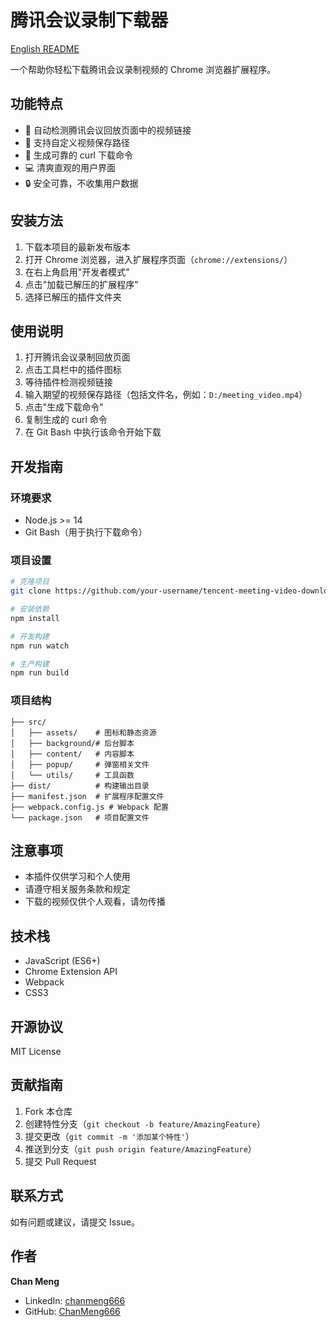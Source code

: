 # 腾讯会议录制下载器

[English README](./README.md)

一个帮助你轻松下载腾讯会议录制视频的 Chrome 浏览器扩展程序。

## 功能特点

- 🎯 自动检测腾讯会议回放页面中的视频链接
- 📂 支持自定义视频保存路径
- 🚀 生成可靠的 curl 下载命令
- 💻 清爽直观的用户界面
- 🔒 安全可靠，不收集用户数据

## 安装方法

1. 下载本项目的最新发布版本
2. 打开 Chrome 浏览器，进入扩展程序页面（`chrome://extensions/`）
3. 在右上角启用"开发者模式"
4. 点击"加载已解压的扩展程序"
5. 选择已解压的插件文件夹

## 使用说明

1. 打开腾讯会议录制回放页面
2. 点击工具栏中的插件图标
3. 等待插件检测视频链接
4. 输入期望的视频保存路径（包括文件名，例如：`D:/meeting_video.mp4`）
5. 点击"生成下载命令"
6. 复制生成的 curl 命令
7. 在 Git Bash 中执行该命令开始下载

## 开发指南

### 环境要求

- Node.js >= 14
- Git Bash（用于执行下载命令）

### 项目设置

```bash
# 克隆项目
git clone https://github.com/your-username/tencent-meeting-video-downloader.git

# 安装依赖
npm install

# 开发构建
npm run watch

# 生产构建
npm run build
```

### 项目结构

```
├── src/
│   ├── assets/    # 图标和静态资源
│   ├── background/# 后台脚本
│   ├── content/   # 内容脚本
│   ├── popup/     # 弹窗相关文件
│   └── utils/     # 工具函数
├── dist/          # 构建输出目录
├── manifest.json  # 扩展程序配置文件
├── webpack.config.js # Webpack 配置
└── package.json   # 项目配置文件
```

## 注意事项

- 本插件仅供学习和个人使用
- 请遵守相关服务条款和规定
- 下载的视频仅供个人观看，请勿传播

## 技术栈

- JavaScript (ES6+)
- Chrome Extension API
- Webpack
- CSS3

## 开源协议

MIT License

## 贡献指南

1. Fork 本仓库
2. 创建特性分支（`git checkout -b feature/AmazingFeature`）
3. 提交更改（`git commit -m '添加某个特性'`）
4. 推送到分支（`git push origin feature/AmazingFeature`）
5. 提交 Pull Request

## 联系方式

如有问题或建议，请提交 Issue。

## 作者

**Chan Meng**

- LinkedIn: [chanmeng666](https://www.linkedin.com/in/chanmeng666/)
- GitHub: [ChanMeng666](https://github.com/ChanMeng666)

